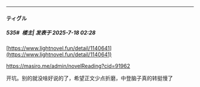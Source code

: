 ﻿
*****

####  ティグル  
##### 535#         楼主| 发表于 2025-7-18 02:28

[https://www.lightnovel.fun/detail/1140641](https://www.lightnovel.fun/detail/1140641)

[https://masiro.me/admin/novelReading?cid=91962 ](https://masiro.me/admin/novelReading?cid=91962)

开坑。别的就没啥好说的了，希望正文少点折磨，中登脑子真的转挺慢了

